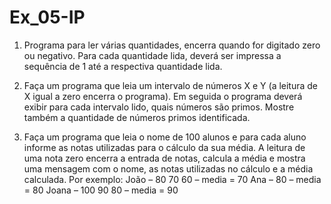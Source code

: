 # Ex_05-IP
1. Programa para ler várias quantidades, encerra quando for digitado zero ou negativo. Para
cada quantidade lida, deverá ser impressa a sequência de 1 até a respectiva quantidade lida.

2. Faça um programa que leia um intervalo de números X e Y (a leitura de X igual a zero encerra
o programa). Em seguida o programa deverá exibir para cada intervalo lido, quais números
são primos. Mostre também a quantidade de números primos identificada.

3. Faça um programa que leia o nome de 100 alunos e para cada aluno informe as notas
utilizadas para o cálculo da sua média. A leitura de uma nota zero encerra a entrada de
notas, calcula a média e mostra uma mensagem com o nome, as notas utilizadas no cálculo e
a média calculada. Por exemplo:
João – 80 70 60 – media = 70
Ana – 80 – media = 80
Joana – 100 90 80 – media = 90
